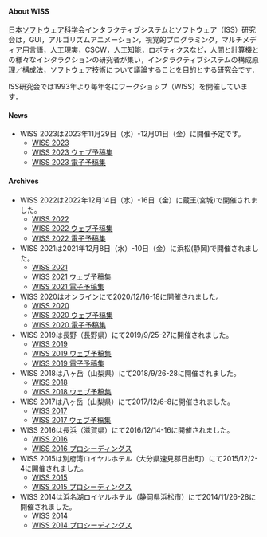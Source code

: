 #### About WISS

[日本ソフトウェア科学会](http://www.jssst.or.jp/)インタラクティブシステムとソフトウェア（ISS）研究会は，GUI，アルゴリズムアニメーション，視覚的プログラミング，マルチメディア用言語，人工現実，CSCW，人工知能，ロボティクスなど，人間と計算機との様々なインタラクションの研究者が集い，インタラクティブシステムの構成原理／構成法，ソフトウェア技術について議論することを目的とする研究会です．

ISS研究会では1993年より毎年冬にワークショップ（WISS）を開催しています．

#### News
- WISS 2023は2023年11月29日（水）-12月01日（金）に開催予定です。
  - [WISS 2023](https://www.wiss.org/WISS2023/)
  - [WISS 2023 ウェブ予稿集](https://www.wiss.org/WISS2023Proceedings/)
  - [WISS 2023 電子予稿集](https://www.wiss.org/WISS2023/downloads/proceedings.pdf)

#### Archives
- WISS 2022は2022年12月14日（水）-16日（金）に蔵王(宮城)で開催されました。
  - [WISS 2022](https://www.wiss.org/WISS2022/)
  - [WISS 2022 ウェブ予稿集](https://www.wiss.org/WISS2022Proceedings/)
  - [WISS 2022 電子予稿集](https://www.wiss.org/WISS2022/downloads/proceedings.pdf)  
- WISS 2021は2021年12月8日（水）-10日（金）に浜松(静岡)で開催されました。
  - [WISS 2021](https://www.wiss.org/WISS2021/)
  - [WISS 2021 ウェブ予稿集](https://www.wiss.org/WISS2021Proceedings/)
  - [WISS 2021 電子予稿集](https://www.wiss.org/WISS2021/downloads/proceedings.pdf)  
- WISS 2020はオンラインにて2020/12/16-18に開催されました。
  - [WISS 2020](https://www.wiss.org/WISS2020/)
  - [WISS 2020 ウェブ予稿集](https://www.wiss.org/WISS2020Proceedings/)
  - [WISS 2020 電子予稿集](https://www.wiss.org/WISS2020/downloads/proceedings.pdf)  
- WISS 2019は長野（長野県）にて2019/9/25-27に開催されました。
  - [WISS 2019](https://www.wiss.org/WISS2019/)
  - [WISS 2019 ウェブ予稿集](https://www.wiss.org/WISS2019Proceedings/)
  - [WISS 2019 電子予稿集](https://www.wiss.org/WISS2019/download/proceedings.pdf)
- WISS 2018は八ヶ岳（山梨県）にて2018/9/26-28に開催されました。
  - [WISS 2018](https://www.wiss.org/WISS2018/)
  - [WISS 2018 ウェブ予稿集](https://www.wiss.org/WISS2018Proceedings/)
- WISS 2017は八ヶ岳（山梨県）にて2017/12/6-8に開催されました。
  - [WISS 2017](https://www.wiss.org/WISS2017/)
  - [WISS 2017 ウェブ予稿集](https://www.wiss.org/WISS2017Proceedings/)
- WISS 2016は長浜（滋賀県）にて2016/12/14-16に開催されました。
  - [WISS 2016](https://www.wiss.org/WISS2016/)
  - [WISS 2016 プロシーディングス](https://www.wiss.org/WISS2016Proceedings/)
- WISS 2015は別府湾ロイヤルホテル（大分県速見郡日出町）にて2015/12/2-4に開催されました。
  - [WISS 2015](https://www.wiss.org/WISS2015/)
  - [WISS 2015 プロシーディングス](https://www.wiss.org/WISS2015Proceedings/)
- WISS 2014は浜名湖ロイヤルホテル（静岡県浜松市）にて2014/11/26-28に開催されました。
  - [WISS 2014](https://www.wiss.org/WISS2014/)
  - [WISS 2014 プロシーディングス](https://www.wiss.org/WISS2014Proceedings/)
